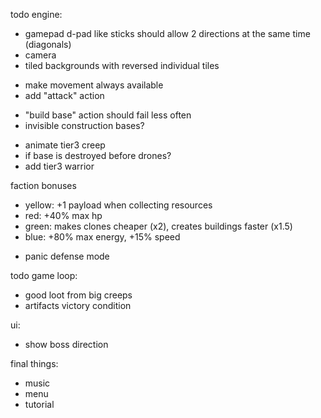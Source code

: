 todo engine:
- gamepad d-pad like sticks should allow 2 directions at the same time (diagonals)
- camera
- tiled backgrounds with reversed individual tiles

+ make movement always available
+ add "attack" action
- "build base" action should fail less often
- invisible construction bases?
+ animate tier3 creep
+ if base is destroyed before drones?
+ add tier3 warrior

faction bonuses
* yellow: +1 payload when collecting resources
* red: +40% max hp
* green: makes clones cheaper (x2), creates buildings faster (x1.5)
* blue: +80% max energy, +15% speed

- panic defense mode

todo game loop:
- good loot from big creeps
- artifacts victory condition

ui:
- show boss direction

final things:
- music
- menu
- tutorial
